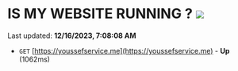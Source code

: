 # IS MY WEBSITE RUNNING ? [![](https://img.shields.io/static/v1?label=Sponsor&message=%E2%9D%A4&logo=GitHub&color=%23fe8e86)](https://github.com/sponsors/<username>)

Last updated: **12/16/2023, 7:08:08 AM**

- `GET` [https://youssefservice.me](https://youssefservice.me) - **Up** (1062ms)

